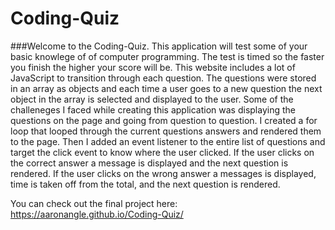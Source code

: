 # Coding-Quiz

###Welcome to the Coding-Quiz. This application will test some of your basic knowlege of of computer programming. The test is timed so the faster you finish the higher your score will be. This website includes a lot of JavaScript to transition through each question. The questions were stored in an array as objects and each time a user goes to a new question the next object in the array is selected and displayed to the user. Some of the challeneges I faced while creating this application was displaying the questions on the page and going from question to question. I created a for loop that looped through the current questions answers and rendered them to the page. Then I added an event listener to the entire list of questions and target the click event to know where the user clicked. If the user clicks on the correct answer a message is displayed and the next question is rendered. If the user clicks on the wrong answer a messages is displayed, time is taken off from the total, and the next question is rendered.

You can check out the final project here: https://aaronangle.github.io/Coding-Quiz/